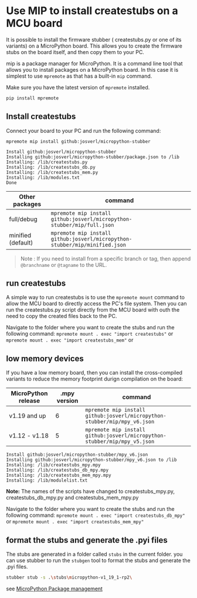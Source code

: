 # Use MIP to install createstubs on a MCU board

It is possible to install the firmware stubber ( createstubs.py or one of its variants) on a MicroPython board. 
This allows you to create the firmware stubs on the board itself, and then copy them to your PC.

mip is a package manager for MicroPython. It is a command line tool that allows you to install packages on a MicroPython board.
In this case it is simplest to use `mpremote` as that has a built-in `mip` command.

Make sure you have the latest version of `mpremote` installed.
```bash
pip install mpremote
```

## Install createstubs

Connect your board to your PC and run the following command:

`mpremote mip install github:josverl/micropython-stubber`
```log
Install github:josverl/micropython-stubber
Installing github:josverl/micropython-stubber/package.json to /lib
Installing: /lib/createstubs.py
Installing: /lib/createstubs_db.py
Installing: /lib/createstubs_mem.py
Installing: /lib/modules.txt
Done
```


| Other packages     | command      |
|--------------------|--------------|
| full/debug         | `mpremote mip install github:josverl/micropython-stubber/mip/full.json` |
| minified (default) | `mpremote mip install github:josverl/micropython-stubber/mip/minified.json` |

> Note : If you need to install from a specific branch or tag, then append `@branchname` or `@tagname` to the URL.

## run createstubs
A simple way to run createstubs is to use the `mpremote mount` command to allow the MCU board to directly access the PC's file system.
Then you can run the createstubs.py script directly from the MCU board with outh the need to copy the created files back to the PC.

Navigate to the folder where you want to create the stubs and run the following command:
`mpremote mount . exec "import createstubs"` or 
`mpremote mount . exec "import createstubs_mem"` or 



## low memory devices 

If you have a low memory board, then you can install the cross-compiled variants to reduce the memory footprint durign compilation on the board:

| MicroPython release | .mpy version | command |
|---------------------|--------------|---------|
| v1.19 and up        | 6            | `mpremote mip install github:josverl/micropython-stubber/mip/mpy_v6.json` |
| v1.12 - v1.18       | 5            | `mpremote mip install github:josverl/micropython-stubber/mip/mpy_v5.json` |



```log	
Install github:josverl/micropython-stubber/mpy_v6.json
Installing github:josverl/micropython-stubber/mpy_v6.json to /lib
Installing: /lib/createstubs_mpy.mpy
Installing: /lib/createstubs_db_mpy.mpy
Installing: /lib/createstubs_mem_mpy.mpy
Installing: /lib/modulelist.txt
```
**Note:** The names of the scripts have changed to createstubs_mpy.py, createstubs_db_mpy.py and createstubs_mem_mpy.py

Navigate to the folder where you want to create the stubs and run the following command:
`mpremote mount . exec "import createstubs_db_mpy"` or 
`mpremote mount . exec "import createstubs_mem_mpy"` 

## format the stubs and generate the .pyi files

The stubs are generated in a folder called `stubs` in the current folder.
you can use stubber to run the  `stubgen` tool to format the stubs and generate the .pyi files.

```bash
stubber stub -s .\stubs\micropython-v1_19_1-rp2\
```

see [MicroPython Package management](https://docs.micropython.org/en/latest/reference/packages.html?highlight=mip#package-management)